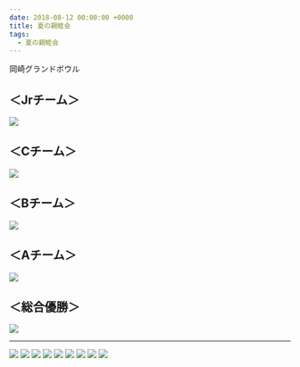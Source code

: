 ```yaml
---
date: 2018-08-12 00:00:00 +0000
title: 夏の親睦会
tags:
  - 夏の親睦会
---
```


岡崎グランドボウル

## ＜Jrチーム＞

![](/images/2018-08-12--j-team.jpg)

## ＜Cチーム＞

![](/images/2018-08-12--c-team.jpg)

## ＜Bチーム＞

![](/images/2018-08-12--b-team.jpg)

## ＜Aチーム＞

![](/images/2018-08-12--a-team.jpg)

## ＜総合優勝＞

![](/images/2018-08-12--winner.jpg)

---

![](/images/2018-08-12--05.jpg)
![](/images/2018-08-12--01.jpg)
![](/images/2018-08-12--02.jpg)
![](/images/2018-08-12--03.jpg)
![](/images/2018-08-12--04.jpg)
![](/images/2018-08-12--06.jpg)
![](/images/2018-08-12--07.jpg)
![](/images/2018-08-12--08.jpg)
![](/images/2018-08-12--09.jpg)

